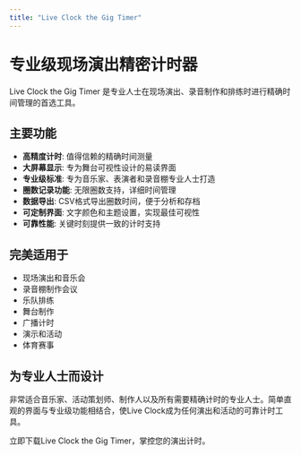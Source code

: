 ```yaml
---
title: "Live Clock the Gig Timer"
---
```


# 专业级现场演出精密计时器

Live Clock the Gig Timer 是专业人士在现场演出、录音制作和排练时进行精确时间管理的首选工具。

## 主要功能

- **高精度计时**: 值得信赖的精确时间测量
- **大屏幕显示**: 专为舞台可视性设计的易读界面
- **专业级标准**: 专为音乐家、表演者和录音棚专业人士打造
- **圈数记录功能**: 无限圈数支持，详细时间管理
- **数据导出**: CSV格式导出圈数时间，便于分析和存档
- **可定制界面**: 文字颜色和主题设置，实现最佳可视性
- **可靠性能**: 关键时刻提供一致的计时支持

## 完美适用于

- 现场演出和音乐会
- 录音棚制作会议
- 乐队排练
- 舞台制作
- 广播计时
- 演示和活动
- 体育赛事

## 为专业人士而设计

非常适合音乐家、活动策划师、制作人以及所有需要精确计时的专业人士。简单直观的界面与专业级功能相结合，使Live Clock成为任何演出和活动的可靠计时工具。

立即下载Live Clock the Gig Timer，掌控您的演出计时。